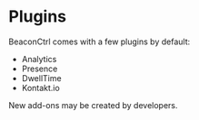 # Plugins

BeaconCtrl comes with a few plugins by default:
* Analytics
* Presence
* DwellTime
* Kontakt.io

New add-ons may be created by developers.
